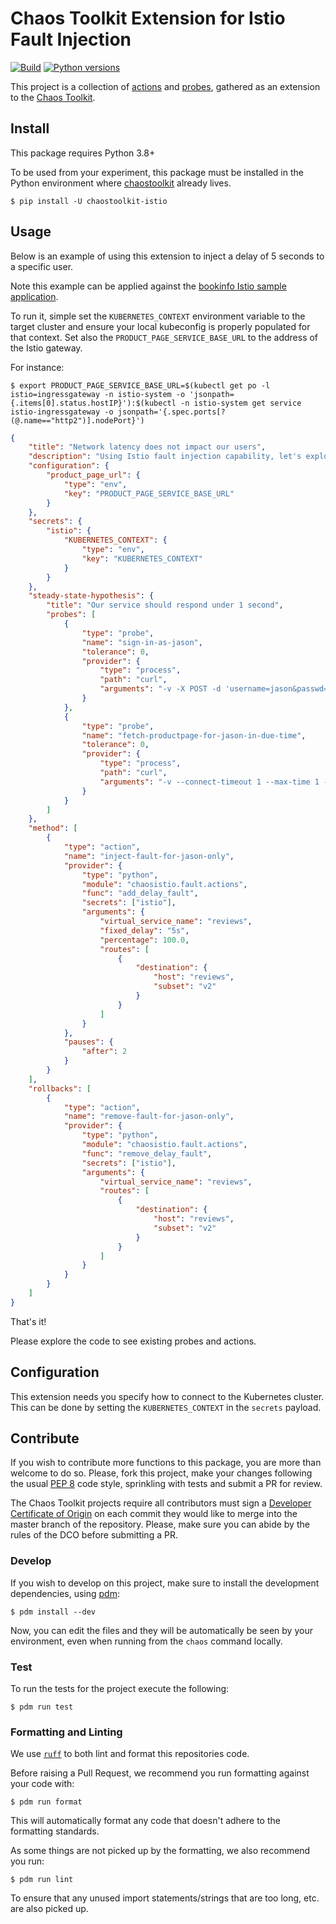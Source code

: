  # Chaos Toolkit Extension for Istio Fault Injection
 
[![Build](https://github.com/chaostoolkit-incubator/chaostoolkit-istio/actions/workflows/build.yaml/badge.svg)](https://github.com/chaostoolkit-incubator/chaostoolkit-istio/actions/workflows/build.yaml)
[![Python versions](https://img.shields.io/pypi/pyversions/chaostoolkit-istio.svg)](https://www.python.org/)


This project is a collection of [actions][] and [probes][], gathered as an
extension to the [Chaos Toolkit][chaostoolkit].

[actions]: http://chaostoolkit.org/reference/api/experiment/#action
[probes]: http://chaostoolkit.org/reference/api/experiment/#probe
[chaostoolkit]: http://chaostoolkit.org

## Install

This package requires Python 3.8+

To be used from your experiment, this package must be installed in the Python
environment where [chaostoolkit][] already lives.

```
$ pip install -U chaostoolkit-istio
```

## Usage

Below is an example of using this extension to inject a delay of 5 seconds to
a specific user.

Note this example can be applied against the
[bookinfo Istio sample application](https://istio.io/docs/examples/bookinfo/).

To run it, simple set the `KUBERNETES_CONTEXT` environment variable to the
target cluster and ensure your local kubeconfig is properly populated for that
context. Set also the `PRODUCT_PAGE_SERVICE_BASE_URL` to the address of the
Istio gateway.

For instance:

```
$ export PRODUCT_PAGE_SERVICE_BASE_URL=$(kubectl get po -l istio=ingressgateway -n istio-system -o 'jsonpath={.items[0].status.hostIP}'):$(kubectl -n istio-system get service istio-ingressgateway -o jsonpath='{.spec.ports[?(@.name=="http2")].nodePort}')
```

```json
{
    "title": "Network latency does not impact our users",
    "description": "Using Istio fault injection capability, let's explore how latency impacts a single user",
    "configuration": {
        "product_page_url": {
            "type": "env",
            "key": "PRODUCT_PAGE_SERVICE_BASE_URL"
        }
    },
    "secrets": {
        "istio": {
            "KUBERNETES_CONTEXT": {
                "type": "env",
                "key": "KUBERNETES_CONTEXT"
            }
        }
    },
    "steady-state-hypothesis": {
        "title": "Our service should respond under 1 second",
        "probes": [
            {
                "type": "probe",
                "name": "sign-in-as-jason",
                "tolerance": 0,
                "provider": {
                    "type": "process",
                    "path": "curl",
                    "arguments": "-v -X POST -d 'username=jason&passwd=' -c /tmp/cookie.txt --silent ${product_page_url}/login"
                }
            },
            {
                "type": "probe",
                "name": "fetch-productpage-for-jason-in-due-time",
                "tolerance": 0,
                "provider": {
                    "type": "process",
                    "path": "curl",
                    "arguments": "-v --connect-timeout 1 --max-time 1 -b /tmp/cookie.txt --silent ${product_page_url}/productpage"
                }
            }
        ]
    },
    "method": [
        {
            "type": "action",
            "name": "inject-fault-for-jason-only",
            "provider": {
                "type": "python",
                "module": "chaosistio.fault.actions",
                "func": "add_delay_fault",
                "secrets": ["istio"],
                "arguments": {
                    "virtual_service_name": "reviews",
                    "fixed_delay": "5s",
                    "percentage": 100.0,
                    "routes": [
                        {
                            "destination": {
                                "host": "reviews",
                                "subset": "v2"
                            }
                        }
                    ]
                }
            },
            "pauses": {
                "after": 2
            }
        }
    ],
    "rollbacks": [
        {
            "type": "action",
            "name": "remove-fault-for-jason-only",
            "provider": {
                "type": "python",
                "module": "chaosistio.fault.actions",
                "func": "remove_delay_fault",
                "secrets": ["istio"],
                "arguments": {
                    "virtual_service_name": "reviews",
                    "routes": [
                        {
                            "destination": {
                                "host": "reviews",
                                "subset": "v2"
                            }
                        }
                    ]
                }
            }
        }
    ]
}
```

That's it!

Please explore the code to see existing probes and actions.

## Configuration

This extension needs you specify how to connect to the Kubernetes cluster. This
can be done by setting the `KUBERNETES_CONTEXT` in the `secrets` payload.


## Contribute

If you wish to contribute more functions to this package, you are more than
welcome to do so. Please, fork this project, make your changes following the
usual [PEP 8][pep8] code style, sprinkling with tests and submit a PR for
review.

[pep8]: https://pycodestyle.readthedocs.io/en/latest/

The Chaos Toolkit projects require all contributors must sign a
[Developer Certificate of Origin][dco] on each commit they would like to merge
into the master branch of the repository. Please, make sure you can abide by
the rules of the DCO before submitting a PR.

[dco]: https://github.com/probot/dco#how-it-works

### Develop

If you wish to develop on this project, make sure to install the development
dependencies, using [pdm](https://pdm-project.org/en/latest/):

```console
$ pdm install --dev
```

Now, you can edit the files and they will be automatically be seen by your
environment, even when running from the `chaos` command locally.

### Test

To run the tests for the project execute the following:

```
$ pdm run test
```

### Formatting and Linting

We use [`ruff`][ruff] to both lint and format this repositories code.

[ruff]: https://github.com/astral-sh/ruff

Before raising a Pull Request, we recommend you run formatting against your
code with:

```console
$ pdm run format
```

This will automatically format any code that doesn't adhere to the formatting
standards.

As some things are not picked up by the formatting, we also recommend you run:

```console
$ pdm run lint
```

To ensure that any unused import statements/strings that are too long, etc.
are also picked up.
